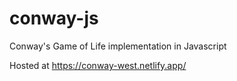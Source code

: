 # conway-js
Conway's Game of Life implementation in Javascript

Hosted at https://conway-west.netlify.app/
